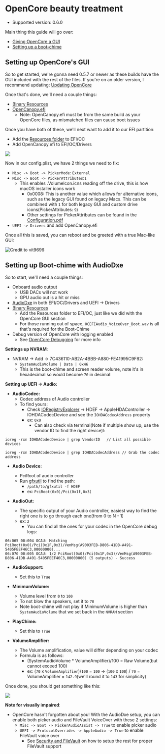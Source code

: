 # OpenCore beauty treatment

* Supported version: 0.6.0

Main thing this guide will go over:

* [Giving OpenCore a GUI](https://dortania.github.io/OpenCore-Post-Install/cosmetic/gui.html#giving-opencore-a-gui)
* [Setting up a boot-chime](https://dortania.github.io/OpenCore-Post-Install/cosmetic/gui.html#setting-up-a-boot-chime)

## Setting up OpenCore's GUI

So to get started, we're gonna need 0.5.7 or newer as these builds have the GUI included with the rest of the files. If you're on an older version, I recommend updating: [Updating OpenCore](https://dortania.github.io/OpenCore-Post-Install/universal/update.html)

Once that's done, we'll need a couple things:

* [Binary Resources](https://github.com/acidanthera/OcBinaryData)
* [OpenCanopy.efi](https://github.com/acidanthera/OpenCorePkg/releases)
  * Note: OpenCanopy.efi must be from the same build as your OpenCore files, as mismatched files can cause boot issues

Once you have both of these, we'll next want to add it to our EFI partition:

* Add the [Resources folder](https://github.com/acidanthera/OcBinaryData) to EFI/OC
* Add OpenCanopy.efi to EFI/OC/Drivers

![](../images/extras/gui-md/folder-gui.png)

Now in our config.plist, we have 2 things we need to fix:

* `Misc -> Boot -> PickerMode`: `External`
* `Misc -> Boot -> PickerAttributes`:`1`
  * This enables .VolumeIcon.icns reading off the drive, this is how macOS installer icons work
    * 0x0008: This is another value which allows for alternative icons, such as the legacy GUI found on legacy Macs. This can be combined with `1` for both legacy GUI and custom drive icons(PickerAttributes: `9`)
    * Other settings for PickerAttributes can be found in the [Configuration.pdf](https://github.com/acidanthera/OpenCorePkg/blob/master/Docs/Configuration.pdf)
* `UEFI -> Drivers` and add OpenCanopy.efi

Once all this is saved, you can reboot and be greeted with a true Mac-like GUI:

![Credit to vit9696](../images/extras/gui-md/gui.png)

## Setting up Boot-chime with AudioDxe

So to start, we'll need a couple things:

* Onboard audio output
  * USB DACs will not work
  * GPU audio out is a hit or miss
* [AudioDxe](https://github.com/acidanthera/OpenCorePkg/releases) in both EFI/OC/Drivers and UEFI -> Drivers
* [Binary Resources](https://github.com/acidanthera/OcBinaryData)
  * Add the Resources folder to EFI/OC, just like we did with the OpenCore GUI section
  * For those running out of space, `OCEFIAudio_VoiceOver_Boot.wav` is all that's required for the Boot-Chime
* Debug version of OpenCore with logging enabled
  * See [OpenCore Debugging](../troubleshooting/debug.md) for more info

**Settings up NVRAM**:

* NVRAM -> Add -> 7C436110-AB2A-4BBB-A880-FE41995C9F82:
  * `SystemAudioVolume | Data | 0x46`
  * This is the boot-chime and screen reader volume, note it's in hexadecimal so would become `70` in decimal

**Setting up UEFI -> Audio:**

* **AudioCodec:**
  * Codec address of Audio controller
  * To find yours:
    * Check [IORegistryExplorer](https://github.com/toleda/audio_ALCInjection/blob/master/IORegistryExplorer_v2.1.zip) -> HDEF -> AppleHDAController -> IOHDACodecDevice and see the `IOHDACodecAddress` property
    * ex: `0x0`
      * Can also check via terminal(Note if multiple show up, use the vendor ID to find the right device)l:

 ```
 ioreg -rxn IOHDACodecDevice | grep VendorID   // List all possible devices
 ```

 ```
 ioreg -rxn IOHDACodecDevice | grep IOHDACodecAddress // Grab the codec address
 ```

* **Audio Device:**
  * PciRoot of audio controller
  * Run [gfxutil](https://github.com/acidanthera/gfxutil/releases) to find the path:
    * `/path/to/gfxutil -f HDEF`
    * ex: `PciRoot(0x0)/Pci(0x1f,0x3)`

* **AudioOut:**
  * The specific output of your Audio controller, easiest way to find the right one is to go through each one(from 0 to N - 1)
  * ex: `2`
    * You can find all the ones for your codec in the OpenCore debug logs:

```
06:065 00:004 OCAU: Matching PciRoot(0x0)/Pci(0x1F,0x3)/VenMsg(A9003FEB-D806-41DB-A491-5405FEEF46C3,00000000)...
06:070 00:005 OCAU: 1/2 PciRoot(0x0)/Pci(0x1F,0x3)/VenMsg(A9003FEB-D806-41DB-A491-5405FEEF46C3,00000000) (5 outputs) - Success
```

* **AudioSupport:**
  * Set this to `True`

* **MinimumVolume:**
  * Volume level from `0` to `100`
  * To not blow the speakers, set it to `70`
  * Note boot-chime will not play if MinimumVolume is higher than `SystemAudioVolume` that we set back in the `NVRAM` section

* **PlayChime:**
  * Set this to `True`

* **VolumeAmplifier:**
  * The Volume amplification, value will differ depending on your codec
  * Formula is as follows:
    * (SystemAudioVolume * VolumeAmplifier)/100 = Raw Volume(but cannot exceed 100)
    * ex: (`70` x `VolumeAmplifier`)/`100` = `100`  -> (`100` x `100`) / `70` = VolumeAmplifier = `142.9`(we'll round it to `143` for simplicity)

Once done, you should get something like this:

![](../images/extras/gui-md/audio-config.png)

**Note for visually impaired**:

* OpenCore hasn't forgotten about you! With the AudioDxe setup, you can enable both picker audio and FileVault VoiceOver with these 2 settings:
  * `Misc -> Boot -> PickerAudioAssist -> True` to enable picker audio
  * `UEFI -> ProtocolOverrides -> AppleAudio -> True` to enable FileVault voice over
    * See [Security and FileVault](https://dortania.github.io/OpenCore-Post-Install/universal/security.html) on how to setup the rest for proper FileVault support
